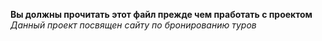 **Вы должны прочитать этот файл прежде чем пработать с проектом**
*Данный проект посвящен сайту по бронированию туров*
